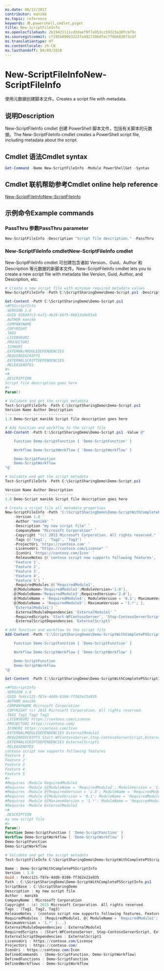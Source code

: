 ```yaml
---
ms.date: 06/12/2017
contributor: manikb
ms.topic: reference
keywords: 库,powershell,cmdlet,psget
title: New-ScriptFileInfo
ms.openlocfilehash: 2b19421111cd3daef9f7a953cc59223a38fcb79c
ms.sourcegitcommit: cf195b090b3223fa4917206dfec7f0b603873cdf
ms.translationtype: HT
ms.contentlocale: zh-CN
ms.lasthandoff: 04/09/2018
---
```

# <a name="new-scriptfileinfo"></a><span data-ttu-id="4f614-103">New-ScriptFileInfo</span><span class="sxs-lookup"><span data-stu-id="4f614-103">New-ScriptFileInfo</span></span>

<span data-ttu-id="4f614-104">使用元数据创建脚本文件。</span><span class="sxs-lookup"><span data-stu-id="4f614-104">Creates a script file with metadata.</span></span>

## <a name="description"></a><span data-ttu-id="4f614-105">说明</span><span class="sxs-lookup"><span data-stu-id="4f614-105">Description</span></span>

<span data-ttu-id="4f614-106">New-ScriptFileInfo cmdlet 创建 PowerShell 脚本文件，包括有关脚本的元数据。</span><span class="sxs-lookup"><span data-stu-id="4f614-106">The New-ScriptFileInfo cmdlet creates a PowerShell script file, including metadata about the script.</span></span>

## <a name="cmdlet-syntax"></a><span data-ttu-id="4f614-107">Cmdlet 语法</span><span class="sxs-lookup"><span data-stu-id="4f614-107">Cmdlet syntax</span></span>

```powershell
Get-Command -Name New-ScriptFileInfo -Module PowerShellGet -Syntax
```

## <a name="cmdlet-online-help-reference"></a><span data-ttu-id="4f614-108">Cmdlet 联机帮助参考</span><span class="sxs-lookup"><span data-stu-id="4f614-108">Cmdlet online help reference</span></span>

[<span data-ttu-id="4f614-109">New-ScriptFileInfo</span><span class="sxs-lookup"><span data-stu-id="4f614-109">New-ScriptFileInfo</span></span>](http://go.microsoft.com/fwlink/?LinkId=619792)

## <a name="example-commands"></a><span data-ttu-id="4f614-110">示例命令</span><span class="sxs-lookup"><span data-stu-id="4f614-110">Example commands</span></span>

### <a name="passthru-parameter"></a><span data-ttu-id="4f614-111">PassThru 参数</span><span class="sxs-lookup"><span data-stu-id="4f614-111">PassThru parameter</span></span>

```powershell
New-ScriptFileInfo -Description "Script file description." -PassThru
```

### <a name="new-scriptfileinfo-cmdlet"></a><span data-ttu-id="4f614-112">New-ScriptFileInfo cmdlet</span><span class="sxs-lookup"><span data-stu-id="4f614-112">New-ScriptFileInfo cmdlet</span></span>
<span data-ttu-id="4f614-113">New-ScriptFileInfo cmdlet 可创建包含诸如 Version、Guid、Author 和 Description 等元数据的新脚本文件。</span><span class="sxs-lookup"><span data-stu-id="4f614-113">New-ScriptFileInfo cmdlet lets you to create a new script file with metadata like Version, Guid, Author, and Description, etc.</span></span>

```powershell
# Create a new script file with minimum required metadata values
New-ScriptFileInfo -Path C:\ScriptSharingDemo\Demo-Script.ps1 -Description "Script file description goes here"

Get-Content -Path C:\ScriptSharingDemo\Demo-Script.ps1
<#PSScriptInfo
.VERSION 1.0
.GUID 926b47c3-6af2-4b18-b6f5-8b813a9e93ab
.AUTHOR manikb
.COMPANYNAME
.COPYRIGHT
.TAGS
.LICENSEURI
.PROJECTURI
.ICONURI
.EXTERNALMODULEDEPENDENCIES
.REQUIREDSCRIPTS
.EXTERNALSCRIPTDEPENDENCIES
.RELEASENOTES
#>
<#
.DESCRIPTION
Script file description goes here
#>
Param()

# Validate and get the script metadata
Test-ScriptFileInfo -Path C:\ScriptSharingDemo\Demo-Script.ps1
Version Name Author Description
------- ---- ------ -----------
1.0 Demo-Script manikb Script file description goes here

# Add function and workflow to the script file
Add-Content -Path C:\ScriptSharingDemo\Demo-Script.ps1 -Value @"

    Function Demo-ScriptFunction { 'Demo-ScriptFunction' }

    Workflow Demo-ScriptWorkflow { 'Demo-ScriptWorkflow' }

    Demo-ScriptFunction
    Demo-ScriptWorkflow
"@

# Validate and get the script metadata
Test-ScriptFileInfo -Path C:\ScriptSharingDemo\Demo-Script.ps1

Version Name Author Description
------- ---- ------ -----------
1.0 Demo-Script manikb Script file description goes here

# Create a script file all metadata properties
New-ScriptFileInfo -Path 'C:\ScriptSharingDemo\Demo-ScriptWithCompletePSScriptInfo.ps1' `
    -Version 1.0 `
    -Author 'manikb' `
    -Description "my new script file" `
    -CompanyName "Microsoft Corporation" `
    -Copyright "(c) 2015 Microsoft Corporation. All rights reserved." `
    -Tags @('Tag1', 'Tag2', 'Tag3') `
    -ProjectUri 'https://contoso.com' `
    -LicenseUri "https://contoso.com/License" `
    -IconUri 'https://contoso.com/Icon' `
    -ReleaseNotes @('contoso script now supports following features',
    'Feature 1',
    'Feature 2',
    'Feature 3',
    'Feature 4',
    'Feature 5') `
    -RequiredModules @('RequiredModule1',
    @{ModuleName='RequiredModule2';ModuleVersion='1.0'},
    @{ModuleName='RequiredModule3';RequiredVersion='2.0'},
    @{ModuleName = 'RequiredModule4'; ModuleVersion = '0.1'; MaximumVersion = '1.*'; },
    @{ModuleName = 'RequiredModule5'; MaximumVersion = '1.*'; },
    'ExternalModule1') `
    -ExternalModuleDependencies 'ExternalModule1' `
    -RequiredScripts 'Start-WFContosoServer', 'Stop-ContosoServerScript', 'ExternalScript1' `
    -ExternalScriptDependencies 'ExternalScript1'

# Add function and workflow to the script file
Add-Content -Path 'C:\ScriptSharingDemo\Demo-ScriptWithCompletePSScriptInfo.ps1' -Value @"

    Function Demo-ScriptFunction { 'Demo-ScriptFunction' }

    Workflow Demo-ScriptWorkflow { 'Demo-ScriptWorkflow' }

    Demo-ScriptFunction
    Demo-ScriptWorkflow
"@

Get-Content -Path C:\ScriptSharingDemo\Demo-ScriptWithCompletePSScriptInfo.ps1

<#PSScriptInfo
.VERSION 1.0
.GUID fe4cc121-f87e-4ddb-8186-ff362e23a935
.AUTHOR manikb
.COMPANYNAME Microsoft Corporation
.COPYRIGHT (c) 2015 Microsoft Corporation. All rights reserved.
.TAGS Tag1 Tag2 Tag3
.LICENSEURI https://contoso.com/License
.PROJECTURI https://contoso.com/
.ICONURI https://contoso.com/Icon
.EXTERNALMODULEDEPENDENCIES ExternalModule1
.REQUIREDSCRIPTS Start-WFContosoServer,Stop-ContosoServerScript,ExternalScript1
.EXTERNALSCRIPTDEPENDENCIES ExternalScript1
.RELEASENOTES
contoso script now supports following features
Feature 1
Feature 2
Feature 3
Feature 4
Feature 5
#>
#Requires -Module RequiredModule1
#Requires -Module @{ModuleName = 'RequiredModule2'; ModuleVersion = '1.0'}
#Requires -Module @{RequiredVersion = '2.0'; ModuleName = 'RequiredModule3'}
#Requires -Module @{ModuleVersion = '0.1'; ModuleName = 'RequiredModule4'; MaximumVersion = '1.*'}
#Requires -Module @{MaximumVersion = '1.*'; ModuleName = 'RequiredModule5'}
#Requires -Module ExternalModule1
<#
.DESCRIPTION
my new script file
#>
Param()
Function Demo-ScriptFunction { 'Demo-ScriptFunction' }
Workflow Demo-ScriptWorkflow { 'Demo-ScriptWorkflow' }
Demo-ScriptFunction
Demo-ScriptWorkflow

# Validate and get the script metadata
Test-ScriptFileInfo C:\ScriptSharingDemo\Demo-ScriptWithCompletePSScriptInfo.ps1 | Format-List * -Force

Name : Demo-ScriptWithCompletePSScriptInfo
Version : 1.0
Guid : fe4cc121-f87e-4ddb-8186-ff362e23a935
Path : C:\ScriptSharingDemo\Demo-ScriptWithCompletePSScriptInfo.ps1
ScriptBase : C:\ScriptSharingDemo
Description : my new script file
Author : manikb
CompanyName : Microsoft Corporation
Copyright : (c) 2015 Microsoft Corporation. All rights reserved.
Tags : {Tag1, Tag2, Tag3}
ReleaseNotes : {contoso script now supports following features, Feature 1, Feature 2, Feature 3...}
RequiredModules : {RequiredModule1, @{ ModuleName = 'RequiredModule2'; ModuleVersion = '1.0' }, @{ ModuleName = 'RequiredModule3'; RequiredVersion = '2.0' }, @{ ModuleName = 'RequiredModule4'; ModuleVersion = '0.1';
MaximumVersion = '1.*' }...}
ExternalModuleDependencies : ExternalModule1
RequiredScripts : {Start-WFContosoServer, Stop-ContosoServerScript, ExternalScript1}
ExternalScriptDependencies : ExternalScript1
LicenseUri : https://contoso.com/License
ProjectUri : https://contoso.com/
IconUri : https://contoso.com/Icon
DefinedCommands : {Demo-ScriptFunction, Demo-ScriptWorkflow}
DefinedFunctions : Demo-ScriptFunction
DefinedWorkflows : Demo-ScriptWorkflow
```